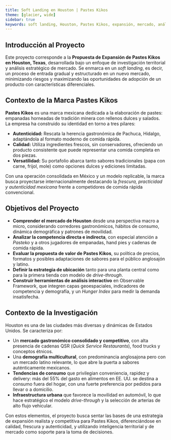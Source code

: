 ```yaml
---
title: Soft Landing en Houston | Pastes Kikos
theme: [glacier, wide]
sidebar: true
keywords: soft landing, Houston, Pastes Kikos, expansión, mercado, análisis estratégico, gastronomía, demografía, competencia, drive-through, QSR, food trucks, hábitos de consumo, inteligencia territorial, propuesta de valor, precios, sabores, movilidad urbana
---
```


## Introducción al Proyecto

Este proyecto corresponde a la **Propuesta de Expansión de Pastes Kikos en Houston, Texas**, desarrollada bajo un enfoque de investigación territorial y análisis estratégico de mercado. Se enmarca en un *soft landing*, es decir, un proceso de entrada gradual y estructurado en un nuevo mercado, minimizando riesgos y maximizando las oportunidades de adopción de un producto con características diferenciales.

## Contexto de la Marca Pastes Kikos

**Pastes Kikos** es una marca mexicana dedicada a la elaboración de pastes: empanadas horneadas de tradición minera con rellenos dulces y salados. La empresa ha construido su identidad en torno a tres pilares:

- **Autenticidad:** Rescata la herencia gastronómica de Pachuca, Hidalgo, adaptándola al formato moderno de comida rápida.
- **Calidad:** Utiliza ingredientes frescos, sin conservadores, ofreciendo un producto consistente que puede representar una comida completa en dos piezas.
- **Versatilidad:** Su portafolio abarca tanto sabores tradicionales (papa con carne, frijol, mole) como opciones dulces y ediciones limitadas.

Con una operación consolidada en México y un modelo replicable, la marca busca proyectarse internacionalmente destacando la *frescura, practicidad y autenticidad mexicana* frente a competidores de comida rápida convencional.

## Objetivos del Proyecto

- **Comprender el mercado de Houston** desde una perspectiva macro a micro, considerando corredores gastronómicos, hábitos de consumo, dinámica demográfica y patrones de movilidad.
- **Analizar la competencia directa e indirecta**, con especial atención a *Pasteko* y a otros jugadores de empanadas, hand pies y cadenas de comida rápida.
- **Evaluar la propuesta de valor de Pastes Kikos**, su política de precios, formatos y posibles adaptaciones de sabores para el público anglosajón y latino.
- **Definir la estrategia de ubicación** tanto para una planta central como para la primera tienda con modelo de *drive-through*.
- **Construir herramientas de análisis interactivo** en Observable Framework, que integren capas geoespaciales, indicadores de competencia y demografía, y un *Hunger Index* para medir la demanda insatisfecha.

## Contexto de la Investigación

Houston es una de las ciudades más diversas y dinámicas de Estados Unidos. Se caracteriza por:

- Un **mercado gastronómico consolidado y competitivo**, con alta presencia de cadenas QSR (*Quick Service Restaurants*), food trucks y conceptos étnicos.
- Una **demografía multicultural**, con predominancia anglosajona pero con un mercado latino relevante, lo que abre la puerta a sabores auténticamente mexicanos.
- **Tendencias de consumo** que privilegian conveniencia, rapidez y delivery: más del 55% del gasto en alimentos en EE. UU. se destina a consumo fuera del hogar, con una fuerte preferencia por pedidos para llevar o a domicilio.
- **Infraestructura urbana** que favorece la movilidad en automóvil, lo que hace estratégico el modelo *drive-through* y la selección de arterias de alto flujo vehicular.

Con estos elementos, el proyecto busca sentar las bases de una estrategia de expansión realista y competitiva para Pastes Kikos, diferenciándose en calidad, frescura y autenticidad, y utilizando inteligencia territorial y de mercado como soporte para la toma de decisiones.